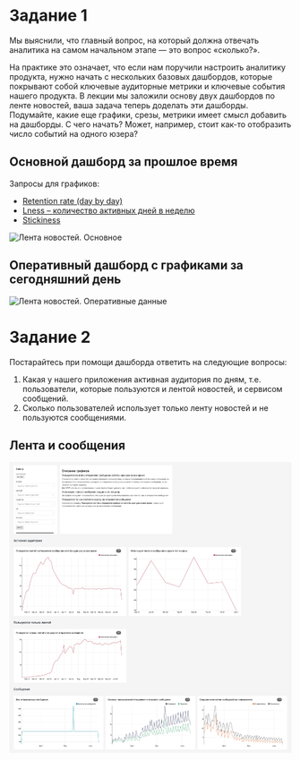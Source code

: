 # Задание 1
Мы выяснили, что главный вопрос, на который должна отвечать аналитика на самом начальном этапе — это вопрос «сколько?».  

На практике это означает, что если нам поручили настроить аналитику продукта, нужно начать с нескольких базовых дашбордов, которые покрывают собой ключевые аудиторные метрики и ключевые события нашего продукта. В лекции мы заложили основу двух дашбордов по ленте новостей, ваша задача теперь доделать эти дашборды. Подумайте, какие еще графики, срезы, метрики имеет смысл добавить на дашборды. С чего начать? Может, например, стоит как-то отобразить число событий на одного юзера?  

## Основной дашборд за прошлое время
Запросы для графиков:
- [Retention rate (day by day)](retention_day_by_day.sql)
- [Lness – количество активных дней в неделю](lness.sql)
- [Stickiness](stickiness.sql)

![Лента новостей. Основное](лента-новостей-основное-2022-06-11T08-37-01.900Z.jpg)

## Оперативный дашборд с графиками за сегодняшний день
![Лента новостей. Оперативные данные](лента-новостей-оперативные-данные-2022-06-11T08-46-01.046Z.jpg)


# Задание 2
Постарайтесь при помощи дашборда ответить на следующие вопросы:

1. Какая у нашего приложения активная аудитория по дням, т.е. пользователи, которые пользуются и лентой новостей, и сервисом сообщений. 
2. Сколько пользователей использует только ленту новостей и не пользуются сообщениями.   

## Лента и сообщения
![Лента и сообщения](лента-и-сообщения-2022-06-11T09-09-03.430Z.jpg)
